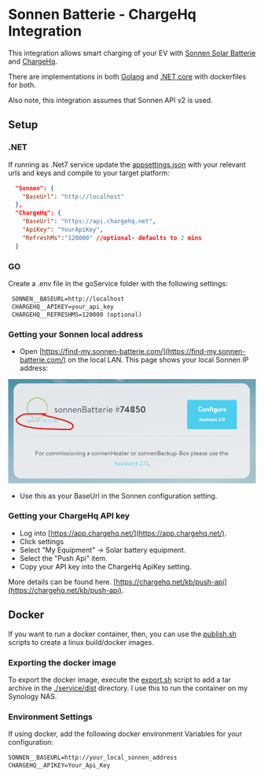 # Sonnen Batterie - ChargeHq Integration

This integration allows smart charging of your EV with [Sonnen Solar Batterie](https://sonnen.com.au/) and [ChargeHq](https://chargehq.net/).

There are implementations in both [Golang](./goService/) and [.NET core](./service/) with dockerfiles for both.

Also note, this integration assumes that Sonnen API v2 is used.

## Setup

### .NET

If running as .Net7 service update the [appsettings.json](./service/appsettings.json) with your relevant urls and keys and compile to your target
platform:

```json
  "Sonnen": {
    "BaseUrl": "http://localhost"
  },
  "ChargeHq": {
    "BaseUrl": "https://api.chargehq.net",
    "ApiKey": "YourApiKey",
    "RefreshMs":"120000" //optional- defaults to 2 mins
  }

```

### GO

Create a .env file in the goService folder with the following settings:

```env
 SONNEN__BASEURL=http://localhost
 CHARGEHQ__APIKEY=your_api_key
 CHARGEHQ__REFRESHMS=120000 (optional)

```

### Getting your Sonnen local address

- Open [https://find-my.sonnen-batterie.com/](https://find-my.sonnen-batterie.com/) on the local LAN. This page shows your local Sonnen IP address:

![image](./assets/sonnenDash.png)

- Use this as your BaseUrl in the Sonnen configuration setting.

### Getting your ChargeHq API key

- Log into [https://app.chargehq.net/](https://app.chargehq.net/).
- Click settings
- Select "My Equipment" -> Solar battery equipment.
- Select the "Push Api" item.
- Copy your API key into the ChargeHq ApiKey setting.

More details can be found here. [https://chargehq.net/kb/push-api](https://chargehq.net/kb/push-api).

## Docker

If you want to run a docker container, then, you can use the [publish.sh](./service/publish.sh) scripts to create a linux build/docker images.

### Exporting the docker image

To export the docker image, execute the [export.sh](./service/export.sh) script to add a tar archive in the [./service/dist](./service/dist/)
directory. I use this to run the container on my Synology NAS.

### Environment Settings

If using docker, add the following docker environment Variables for your configuration:

```docker
SONNEN__BASEURL=http://your_local_sonnen_address
CHARGEHQ__APIKEY=Your_Api_Key

```
